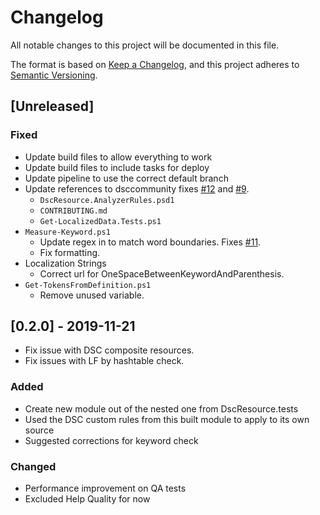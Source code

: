 # Changelog

All notable changes to this project will be documented in this file.

The format is based on [Keep a Changelog](https://keepachangelog.com/en/1.0.0/),
and this project adheres to [Semantic Versioning](https://semver.org/spec/v2.0.0.html).

## [Unreleased]

### Fixed

- Update build files to allow everything to work
- Update build files to include tasks for deploy
- Update pipeline to use the correct default branch
- Update references to dsccommunity fixes [#12](https://github.com/dsccommunity/DscResource.AnalyzerRules/issues/12)
and [#9](https://github.com/dsccommunity/DscResource.AnalyzerRules/issues/9).
  - `DscResource.AnalyzerRules.psd1`
  - `CONTRIBUTING.md`
  - `Get-LocalizedData.Tests.ps1`
- `Measure-Keyword.ps1`
  - Update regex in  to match word boundaries. Fixes [#11](https://github.com/dsccommunity/DscResource.AnalyzerRules/issues/11).
  - Fix formatting.
- Localization Strings
  - Correct url for OneSpaceBetweenKeywordAndParenthesis.
- `Get-TokensFromDefinition.ps1`
  - Remove unused variable.

## [0.2.0] - 2019-11-21

- Fix issue with DSC composite resources.
- Fix issues with LF by hashtable check.

### Added

- Create new module out of the nested one from DscResource.tests
- Used the DSC custom rules from this built module to apply to its own source
- Suggested corrections for keyword check

### Changed

- Performance improvement on QA tests
- Excluded Help Quality for now
